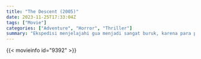 ```yaml
---
title: "The Descent (2005)"
date: 2023-11-25T17:33:04Z
tags: ["Movie"]
categories: ["Adventure", "Horror", "Thriller"]
summary: "Ekspedisi menjelajahi gua menjadi sangat buruk, karena para penjelajah terjebak dan akhirnya dikejar oleh jenis predator aneh."
---
```


<mux-player stream-type="on-demand"
src="https://kp3d-my.sharepoint.com/personal/ryoo_kp3d_onmicrosoft_com/_layouts/15/download.aspx?share=EVDM7b7hF2ZHn5_n5OpKw5cByKESkIl2jCfiUFIqa2h90A" prefer-playback="mse" controls>

</mux-player>


{{< movieinfo id="9392" >}}

<script src="https://cdn.jsdelivr.net/npm/@mux/mux-player"></script>

 <script type="application/ld+json ">
{
"@context": "https://schema.org/",
"@type": "VideoObject",
"name": "The Descent (2005)",
"contentUrl": "https://stream.mux.com/Rau4q02dXekz4KLD47qDKsNT1hGMHdwJTJeuH02TXpzuU.m3u8",
"thumbnailUrl": "https://www.themoviedb.org/t/p/original/8vJkP91msQFwsDapqvTWEpjIPsF.jpg?width=314&fit_mode=preserve&time=25",
"uploadDate": "2023-11-25T17:33:04Z",
}

</script>